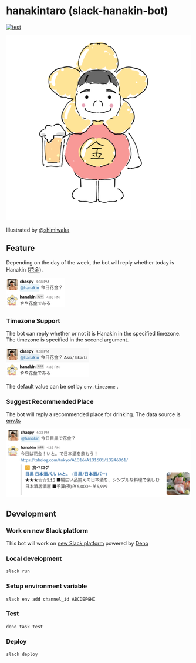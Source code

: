 # hanakintaro (slack-hanakin-bot)

[![test](https://github.com/chaspy/hanakintaro/actions/workflows/test.yaml/badge.svg)](https://github.com/chaspy/hanakintaro/actions/workflows/test.yaml)

![hanakintaro.png](assets/hanakintaro.png)

Illustrated by [@shimiwaka](https://github.com/shimiwaka)

## Feature

Depending on the day of the week, the bot will reply whether today is Hanakin
([花金](https://kotobank.jp/word/%E8%8A%B1%E9%87%91-603416)).

![hanakin.png](assets/hanakin.png)

### Timezone Support

The bot can reply whether or not it is Hanakin in the specified timezone. The
timezone is specified in the second argument.

![timezone.png](assets/timezone.png)

The default value can be set by `env.timezone` .

### Suggest Recommended Place

The bot will reply a recommended place for drinking. The data source is
[env.ts](https://github.com/chaspy/hanakintaro/blob/main/env.ts)

![recommend.png](assets/recommend.png)

## Development

### Work on new Slack platform

This bot will work on
[new Slack platform](https://api.slack.com/future?utm_medium=referral&utm_source=partner&utm_campaign=fy23-dev-open-beta-launch)
powered by [Deno](https://deno.com/blog/slack-open-beta)

### Local development

```
slack run
```

### Setup environment variable

```
slack env add channel_id ABCDEFGHI
```

### Test

```
deno task test
```

### Deploy

```
slack deploy
```
